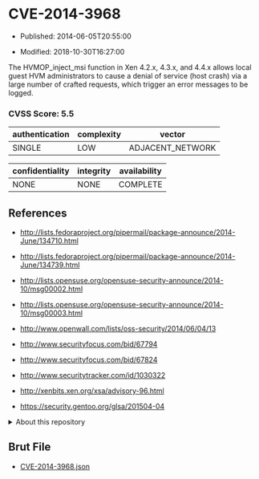 # CVE-2014-3968

- Published: 2014-06-05T20:55:00

- Modified: 2018-10-30T16:27:00

The HVMOP_inject_msi function in Xen 4.2.x, 4.3.x, and 4.4.x allows local guest HVM administrators to cause a denial of service (host crash) via a large number of crafted requests, which trigger an error messages to be logged.

### CVSS Score: **5.5**

| authentication | complexity | vector |
| --- | --- | --- |
| SINGLE | LOW | ADJACENT_NETWORK |

| confidentiality | integrity | availability |
| --- | --- | --- |
| NONE | NONE | COMPLETE |

## References

* http://lists.fedoraproject.org/pipermail/package-announce/2014-June/134710.html

* http://lists.fedoraproject.org/pipermail/package-announce/2014-June/134739.html

* http://lists.opensuse.org/opensuse-security-announce/2014-10/msg00002.html

* http://lists.opensuse.org/opensuse-security-announce/2014-10/msg00003.html

* http://www.openwall.com/lists/oss-security/2014/06/04/13

* http://www.securityfocus.com/bid/67794

* http://www.securityfocus.com/bid/67824

* http://www.securitytracker.com/id/1030322

* http://xenbits.xen.org/xsa/advisory-96.html

* https://security.gentoo.org/glsa/201504-04

<details>
<summary>About this repository</summary> 

  This repository is part of the project [Live Hack CVE](https://github.com/Live-Hack-CVE). Main website can be found [www.live-hack.org](https://www.live-hack.org) 
  
  Made by [Sn0wAlice](https://github.com/Sn0wAlice) for the people that care about security and need to have a feed of the latest CVEs. Hope you enjoy it, don't forget to star the repo and follow me on [Twitter](https://twitter.com/Sn0wAlice) and [Github](https://github.com/Sn0wAlice). And that is my [personnal website](https://www.alice-snow.me/)

  - [Home Page](https://github.com/Live-Hack-CVE)
  - [Framework](https://github.com/Live-Hack-CVE/cve-framework)
  - [CVE database](https://github.com/Live-Hack-CVE/full_database)
  - [Changelog](https://github.com/Live-Hack-CVE/Changelog)
</details>

## Brut File

* [CVE-2014-3968.json](https://raw.githubusercontent.com/Live-Hack-CVE/full_database/main/cves/2014/CVE-2014-3968.json)

